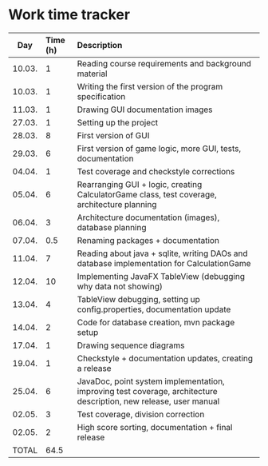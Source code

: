 # Work time tracker

|  Day   | Time (h) | Description |
|  :----:|:---------| :-----------|
| 10.03. | 1        | Reading course requirements and background material |
| 10.03. | 1        | Writing the first version of the program specification |
| 11.03. | 1        | Drawing GUI documentation images |
| 27.03. | 1        | Setting up the project |
| 28.03. | 8        | First version of GUI |
| 29.03. | 6        | First version of game logic, more GUI, tests, documentation |
| 04.04. | 1        | Test coverage and checkstyle corrections |
| 05.04. | 6        | Rearranging GUI + logic, creating CalculatorGame class, test coverage, architecture planning |
| 06.04. | 3        | Architecture documentation (images), database planning |
| 07.04. | 0.5      | Renaming packages + documentation |
| 11.04. | 7        | Reading about java + sqlite, writing DAOs and database implementation for CalculationGame |
| 12.04. | 10       | Implementing JavaFX TableView (debugging why data not showing) |
| 13.04. | 4        | TableView debugging, setting up config.properties, documentation update |
| 14.04. | 2        | Code for database creation, mvn package setup |
| 17.04. | 1        | Drawing sequence diagrams |
| 19.04. | 1        | Checkstyle + documentation updates, creating a release |
| 25.04. | 6        | JavaDoc, point system implementation, improving test coverage, architecture description, new release, user manual |
| 02.05. | 3        | Test coverage, division correction |
| 02.05. | 2        | High score sorting, documentation + final release |
| TOTAL  | 64.5     | | 

